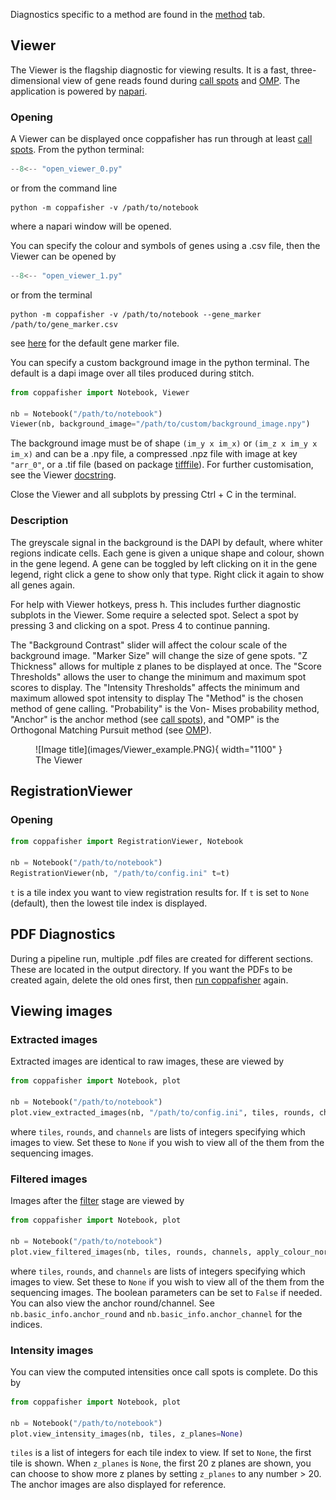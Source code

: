 Diagnostics specific to a method are found in the [method](find_spots.md) tab.

## Viewer

The Viewer is the flagship diagnostic for viewing results. It is a fast, three-dimensional view of gene reads found
during [call spots](overview.md#call-spots) and [OMP](overview.md#orthogonal-matching-pursuit). The application is
powered by [napari](https://github.com/napari/napari).

### Opening

A Viewer can be displayed once coppafisher has run through at least [call spots](overview.md#call-spots). From the python
terminal:

```py
--8<-- "open_viewer_0.py"
```

or from the command line

```terminal
python -m coppafisher -v /path/to/notebook
```

where a napari window will be opened.

You can specify the colour and symbols of genes using a .csv file, then the Viewer can be opened by

```py
--8<-- "open_viewer_1.py"
```

or from the terminal

```terminal
python -m coppafisher -v /path/to/notebook --gene_marker /path/to/gene_marker.csv
```

see [here](https://github.com/paulshuker/coppafisher/raw/HEAD/coppafisher/plot/results_viewer/gene_colour.csv) for the
default gene marker file.

You can specify a custom background image in the python terminal. The default is a dapi image over all tiles produced
during stitch.

```py
from coppafisher import Notebook, Viewer

nb = Notebook("/path/to/notebook")
Viewer(nb, background_image="/path/to/custom/background_image.npy")
```

The background image must be of shape `(im_y x im_x)` or `(im_z x im_y x im_x)` and can be a .npy file, a compressed
.npz file with image at key `"arr_0"`, or a .tif file (based on package
[tifffile](https://github.com/cgohlke/tifffile)). For further customisation, see the Viewer
[docstring](https://github.com/paulshuker/coppafisher/blob/HEAD/coppafisher/plot/results_viewer/base.py).

Close the Viewer and all subplots by pressing Ctrl + C in the terminal.

### Description

The greyscale signal in the background is the DAPI by default, where whiter regions indicate cells. Each gene is given
a unique shape and colour, shown in the gene legend. A gene can be toggled by left clicking on it in the gene legend,
right click a gene to show only that type. Right click it again to show all genes again.

For help with Viewer hotkeys, press h. This includes further diagnostic subplots in the Viewer. Some require a selected
spot. Select a spot by pressing 3 and clicking on a spot. Press 4 to continue panning.

The "Background Contrast" slider will affect the colour scale of the background image. "Marker Size" will change the
size of gene spots. "Z Thickness" allows for multiple z planes to be displayed at once. The "Score Thresholds" allows
the user to change the minimum and maximum spot scores to display. The "Intensity Thresholds" affects the minimum and
maximum allowed spot intensity to display The "Method" is the chosen method of gene calling. "Probability" is the Von-
Mises probability method, "Anchor" is the anchor method (see [call spots](overview.md#call-spots)), and "OMP" is the
Orthogonal Matching Pursuit method (see [OMP](overview.md#orthogonal-matching-pursuit)).

<figure markdown="span">
  ![Image title](images/Viewer_example.PNG){ width="1100" }
  <figcaption>The Viewer</figcaption>
</figure>

## RegistrationViewer

### Opening

```python
from coppafisher import RegistrationViewer, Notebook

nb = Notebook("/path/to/notebook")
RegistrationViewer(nb, "/path/to/config.ini" t=t)
```

`t` is a tile index you want to view registration results for. If `t` is set to `None` (default), then the lowest tile
index is displayed.

## PDF Diagnostics

During a pipeline run, multiple .pdf files are created for different sections. These are located in the output
directory. If you want the PDFs to be created again, delete the old ones first, then
[run coppafisher](basic_usage.md/#running) again.

## Viewing images

### Extracted images

Extracted images are identical to raw images, these are viewed by

```python
from coppafisher import Notebook, plot

nb = Notebook("/path/to/notebook")
plot.view_extracted_images(nb, "/path/to/config.ini", tiles, rounds, channels)
```

where `tiles`, `rounds`, and `channels` are lists of integers specifying which images to view. Set these to `None` if
you wish to view all of the them from the sequencing images.

### Filtered images

Images after the [filter](overview.md#filter) stage are viewed by

```python
from coppafisher import Notebook, plot

nb = Notebook("/path/to/notebook")
plot.view_filtered_images(nb, tiles, rounds, channels, apply_colour_norm_factor=True, share_contrast_limits=True)
```

where `tiles`, `rounds`, and `channels` are lists of integers specifying which images to view. Set these to `None` if
you wish to view all of the them from the sequencing images. The boolean parameters can be set to `False` if needed. You
can also view the anchor round/channel. See `nb.basic_info.anchor_round` and `nb.basic_info.anchor_channel` for the
indices.

### Intensity images

You can view the computed intensities once call spots is complete. Do this by

```py
from coppafisher import Notebook, plot

nb = Notebook("/path/to/notebook")
plot.view_intensity_images(nb, tiles, z_planes=None)
```

`tiles` is a list of integers for each tile index to view. If set to `None`, the first tile is shown. When `z_planes` is
`None`, the first 20 z planes are shown, you can choose to show more z planes by setting `z_planes` to any number > 20.
The anchor images are also displayed for reference.

